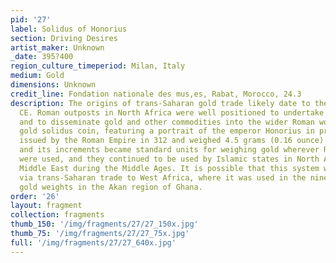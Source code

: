 ```yaml
---
pid: '27'
label: Solidus of Honorius
section: Driving Desires
artist_maker: Unknown
_date: 395?400
region_culture_timeperiod: Milan, Italy
medium: Gold
dimensions: Unknown
credit_line: Fondation nationale des mus‚es, Rabat, Morocco, 24.3
description: The origins of trans-Saharan gold trade likely date to the 4th century
  CE. Roman outposts in North Africa were well positioned to undertake this trade
  and to disseminate gold and other commodities into the wider Roman world. The first
  gold solidus coin, featuring a portrait of the emperor Honorius in profile, was
  issued by the Roman Empire in 312 and weighed 4.5 grams (0.16 ounce). The measure
  and its increments became standard units for weighing gold wherever Roman coins
  were used, and they continued to be used by Islamic states in North Africa and the
  Middle East during the Middle Ages. It is possible that this system was also transferred
  via trans-Saharan trade to West Africa, where it was used in the nineteenth-century
  gold weights in the Akan region of Ghana.
order: '26'
layout: fragment
collection: fragments
thumb_150: '/img/fragments/27/27_150x.jpg'
thumb_75: '/img/fragments/27/27_75x.jpg'
full: '/img/fragments/27/27_640x.jpg'
---
```

